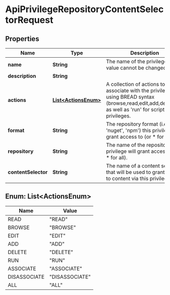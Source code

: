 
# ApiPrivilegeRepositoryContentSelectorRequest

## Properties
Name | Type | Description | Notes
------------ | ------------- | ------------- | -------------
**name** | **String** | The name of the privilege.  This value cannot be changed. |  [optional]
**description** | **String** |  |  [optional]
**actions** | [**List&lt;ActionsEnum&gt;**](#List&lt;ActionsEnum&gt;) | A collection of actions to associate with the privilege, using BREAD syntax (browse,read,edit,add,delete,all) as well as &#39;run&#39; for script privileges. |  [optional]
**format** | **String** | The repository format (i.e &#39;nuget&#39;, &#39;npm&#39;) this privilege will grant access to (or * for all). |  [optional]
**repository** | **String** | The name of the repository this privilege will grant access to (or * for all). |  [optional]
**contentSelector** | **String** | The name of a content selector that will be used to grant access to content via this privilege. |  [optional]


<a name="List<ActionsEnum>"></a>
## Enum: List&lt;ActionsEnum&gt;
Name | Value
---- | -----
READ | &quot;READ&quot;
BROWSE | &quot;BROWSE&quot;
EDIT | &quot;EDIT&quot;
ADD | &quot;ADD&quot;
DELETE | &quot;DELETE&quot;
RUN | &quot;RUN&quot;
ASSOCIATE | &quot;ASSOCIATE&quot;
DISASSOCIATE | &quot;DISASSOCIATE&quot;
ALL | &quot;ALL&quot;



